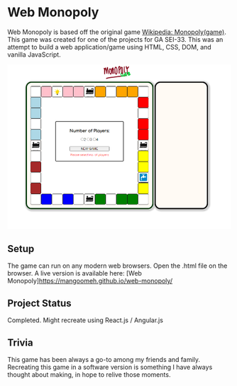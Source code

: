 # Web Monopoly
Web Monopoly is based off the original game [Wikipedia: Monopoly(game)](https://en.wikipedia.org/wiki/Monopoly_(game)). This game was created for one of the projects for GA SEI-33. This was an attempt to build a web application/game using HTML, CSS, DOM, and vanilla JavaScript. <br />

![Monopoly Snippet](./snippet.png)

## Setup
The game can run on any modern web browsers. Open the .html file on the browser. A live version is available here: [Web Monopoly]https://mangoomeh.github.io/web-monopoly/

## Project Status
Completed. Might recreate using React.js / Angular.js

## Trivia
This game has been always a go-to among my friends and family. Recreating this game in a software version is something I have always thought about making, in hope to relive those moments.


